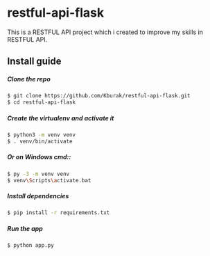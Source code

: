 # restful-api-flask

  This is a RESTFUL API project which i created to improve my skills in RESTFUL API.
 
## Install guide

##### Clone the repo

```bash
$ git clone https://github.com/Kburak/restful-api-flask.git
$ cd restful-api-flask
```
##### Create the virtualenv and activate it
```bash
$ python3 -m venv venv
$ . venv/bin/activate
```

##### Or on Windows cmd::
```bash
$ py -3 -m venv venv
$ venv\Scripts\activate.bat
```

##### Install dependencies
```bash
$ pip install -r requirements.txt
```

##### Run the app
```bash
$ python app.py
```